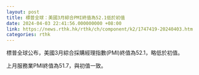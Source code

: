 ```yaml
---
layout: post
title: 標普全球：美國3月綜合PMI終值為52.1低於初值
date: 2024-04-03 22:41:56.000000000 +08:00
link: https://news.rthk.hk/rthk/ch/component/k2/1747419-20240403.htm
categories: rthk
---
```


標普全球公布，美國3月綜合採購經理指數(PMI)終值為52.1，略低於初值。

上月服務業PMI終值為51.7，與初值一致。
